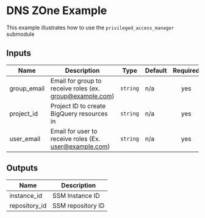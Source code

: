 # DNS ZOne Example

This example illustrates how to use the `privileged_access_manager` submodule

<!-- BEGINNING OF PRE-COMMIT-TERRAFORM DOCS HOOK -->
## Inputs

| Name | Description | Type | Default | Required |
|------|-------------|------|---------|:--------:|
| group\_email | Email for group to receive roles (ex. group@example.com) | `string` | n/a | yes |
| project\_id | Project ID to create BigQuery resources in | `string` | n/a | yes |
| user\_email | Email for user to receive roles (Ex. user@example.com) | `string` | n/a | yes |

## Outputs

| Name | Description |
|------|-------------|
| instance\_id | SSM Instance ID |
| repository\_id | SSM repository ID |

<!-- END OF PRE-COMMIT-TERRAFORM DOCS HOOK -->
